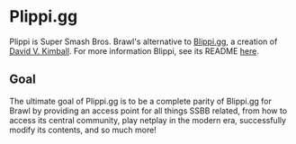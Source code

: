 # Plippi.gg
  
Plippi is Super Smash Bros. Brawl's alternative to [Blippi.gg](blippi.gg), a creation of [David V. Kimball](https://davidvkimball.com/). For more information Blippi, see its README [here](https://github.com/davidvkimball/blippi).  
  
## Goal
The ultimate goal of Plippi.gg is to be a complete parity of Blippi.gg for Brawl by providing an access point for all things SSBB related, from how to access its central community, play netplay in the modern era, successfully modify its contents, and so much more! 
